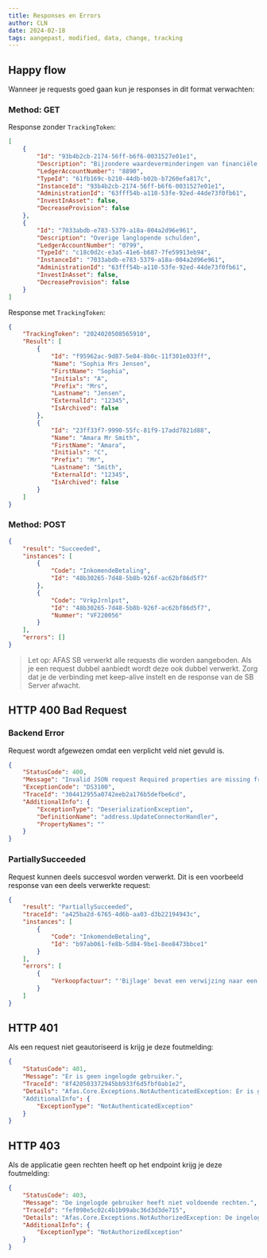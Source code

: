 ```yaml
---
title: Responses en Errors
author: CLN
date: 2024-02-18
tags: aangepast, modified, data, change, tracking
---
```

## Happy flow

Wanneer je requests goed gaan kun je responses in dit format verwachten:

### Method: GET

Response zonder `TrackingToken`:

``` json
[
    {
        "Id": "93b4b2cb-2174-56ff-b6f6-0031527e01e1",
        "Description": "Bijzondere waardeverminderingen van financiële vaste activa",
        "LedgerAccountNumber": "8890",
        "TypeId": "61fb169c-b210-44db-b02b-b7260efa817c",
        "InstanceId": "93b4b2cb-2174-56ff-b6f6-0031527e01e1",
        "AdministrationId": "63fff54b-a110-53fe-92ed-44de73f0fb61",
        "InvestInAsset": false,
        "DecreaseProvision": false
    },
    {
        "Id": "7033abdb-e783-5379-a18a-004a2d96e961",
        "Description": "Overige langlopende schulden",
        "LedgerAccountNumber": "0799",
        "TypeId": "c18c0d2c-e3a5-41e6-b687-7fe59913eb94",
        "InstanceId": "7033abdb-e783-5379-a18a-004a2d96e961",
        "AdministrationId": "63fff54b-a110-53fe-92ed-44de73f0fb61",
        "InvestInAsset": false,
        "DecreaseProvision": false
    }
]
```

Response met `TrackingToken`:

``` json
{
    "TrackingToken": "2024020508565910",
    "Result": [
        {
            "Id": "f95962ac-9d87-5e84-8b0c-11f301e033ff",
            "Name": "Sophia Mrs Jensen",
            "FirstName": "Sophia",
            "Initials": "A",
            "Prefix": "Mrs",
            "Lastname": "Jensen",
            "ExternalId": "12345",
            "IsArchived": false
        },
        {
            "Id": "23ff33f7-9990-55fc-81f9-17add7821d88",
            "Name": "Amara Mr Smith",
            "FirstName": "Amara",
            "Initials": "C",
            "Prefix": "Mr",
            "Lastname": "Smith",
            "ExternalId": "12345",
            "IsArchived": false
        }
    ]
}
```

### Method: POST

``` json
{
    "result": "Succeeded",
    "instances": [
        {
            "Code": "InkomendeBetaling",
            "Id": "48b30265-7d48-5b8b-926f-ac62bf86d5f7"
        },
        {
            "Code": "VrkpJrnlpst",
            "Id": "48b30265-7d48-5b8b-926f-ac62bf86d5f7",
            "Nummer": "VF220056"
        }
    ],
    "errors": []
}
```

> Let op: AFAS SB verwerkt alle requests die worden aangeboden. Als je een request dubbel aanbiedt wordt deze ook dubbel verwerkt. Zorg dat je de verbinding met keep-alive instelt en de response van de SB Server afwacht.

## HTTP 400 Bad Request

### Backend Error

Request wordt afgewezen omdat een verplicht veld niet gevuld is.

```json
{
    "StatusCode": 400,
    "Message": "Invalid JSON request Required properties are missing from object: CountryCode. Path '', line 1, position 1.",
    "ExceptionCode": "DS3100",
    "TraceId": "304412955a0742eeb2a176b5defbe6cd",
    "AdditionalInfo": {
        "ExceptionType": "DeserializationException",
        "DefinitionName": "address.UpdateConnectorHandler",
        "PropertyNames": ""
    }
}
```

### PartiallySucceeded

Request kunnen deels succesvol worden verwerkt. Dit is een voorbeeld response van een deels verwerkte request:

```json
{
    "result": "PartiallySucceeded",
    "traceId": "a425ba2d-6765-4d6b-aa03-d3b22194943c",
    "instances": [
        {
            "Code": "InkomendeBetaling",
            "Id": "b97ab061-fe8b-5d84-9be1-8ee8473bbce1"
        }
    ],
    "errors": [
        {
            "Verkoopfactuur": "'Bijlage' bevat een verwijzing naar een ongeldige waarde."
        }
    ]
}
```

## HTTP 401

Als een request niet geautoriseerd is krijg je deze foutmelding:

```json
{
    "StatusCode": 401,
    "Message": "Er is geen ingelogde gebruiker.",
    "TraceId": "8f420503372945bb933f6d5fbf0ab1e2",
    "Details": "Afas.Core.Exceptions.NotAuthenticatedException: Er is geen ingelogde gebruiker.\r\nStatusCode: Unauthorized (401)"
    "AdditionalInfo": {
        "ExceptionType": "NotAuthenticatedException"
    }
}
```

## HTTP 403

Als de applicatie geen rechten heeft op het endpoint krijg je deze foutmelding:

```json
{
    "StatusCode": 403,
    "Message": "De ingelogde gebruiker heeft niet voldoende rechten.",
    "TraceId": "fef098e5c02c4b1b99abc36d3d3de715",
    "Details": "Afas.Core.Exceptions.NotAuthorizedException: De ingelogde gebruiker heeft niet voldoende rechten.\r\nStatusCode: Forbidden (403",
    "AdditionalInfo": {
        "ExceptionType": "NotAuthorizedException"
    }
}
```
